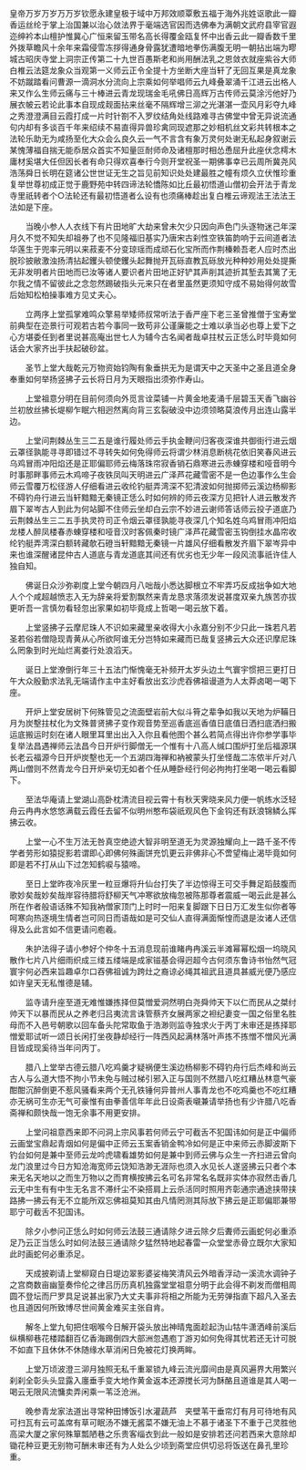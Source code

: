 <!-- { "loadSidebar": true } -->
皇帝万岁万岁万万岁钦愿永建皇极于域中万邦效顺覃敷五福于海外兆姓讴歌此一瓣香运丝纶于掌上治国兼以治心敛法界于毫端选官因而选佛奉为满朝文武府县宰官遐迩绅衿本山檀护惟冀心广恒来留玉带名高长得覆金瓯复怀中出香云此一瓣香数千里外拨草瞻风十余年来霜侵雪冻拶得通身骨露犹遭暗地拳伤满腹无明一朝拈出端为疁城古昭庆寺堂上洞宗正传第二十九世百愚斯老和尚用酬法乳之恩敛衣就座紫谷大师白椎云法筵龙象众当观第一义师云正令全提十方坐断大座当轩了无回互果是真龙象不妨蹴踏看问曹源一滴洞水分流向上宗乘如何举唱师云九峰叠翠涌千江进云出格人来又作么生师云痛与三十棒进云青龙现瑞金毛吼佛日高辉万古传师云莫涂污他好乃展衣帔云若论此事本自现成觌面拈来丝毫不隔辉增三泖之光湛湛一壶风月彩夺九峰之秀澄澄满目云霞打成一片时针劄不入罗纹结角处线路难寻古佛堂中曾无异说流通句内却有多谈百千年来绍续不易直得异兽珍禽同现遮那之妙相机丝文彩共转根本之法轮乐助无为咸扬至化大众会么良久云一气不言含有象万灵何处谢无私起身叙谢云某愧薄福自揣无能忝居众首实不知量叵耐师命及诸檀那时相怂恿屈升此座伏念樗木庸材奚堪大任但因长者有命只得欢喜奉行今则开堂祝圣一期佛事幸已云周所冀尧风浩荡舜日长明在筵诸公世世证无生之旨见前知识处处建最胜之幢有烦久立伏惟珍重复举世尊初成正觉于鹿野苑中转四谛法轮憍陈如比丘最初悟道山僧初会开法于青龙寺里祇转者个○法轮还有最初悟道者么设有也须痛棒趁出复白椎云谛观法王法法王法如是下座。

　　当晚小参人人衣线下有片田地旷大劫来曾未欠少只因向声色门头逐物迷己年深月久不觉不知失却祖券了也不见隆福旧基实乃唐宋古刹性空铁笛韵响于云间道者法华莲生于兜率元明以来菽麦不分变琼瑶而成顽石化宝所而作荆榛赖吾老人应时杰出脱珍披敝激浊扬清拈起钁头顿使钁头起舞抛开瓦砾直教瓦砾放光种种妙用处处提撕无非发明者片田地而已汝等诸人要识者片田地正好铲其声削其迹折其堑去其篱了无尔我之情不留彼此之念忽然踢破指头元来只在者里虽然更须知守成不易始得何故雪后始知松柏操事难方见丈夫心。

　　立两序上堂孤掌难鸣众擎易举矮师叔常听法于香严座下老三圣曾推僧于宝寿堂前典型在迩景行可观若古若今事同一致苟非公谨廉能之士难以承当必也尊上爱下之心方堪委任到者里说甚高庵出世七人为辅今古名闻者哉卓拄杖云正恁么时毕竟如何话会大家齐出手扶起破砂盆。

　　圣节上堂大哉乾元万物资始钧陶有象垂拱无为是谓天中之天圣中之圣且道全身奉重如何举扬竖拂子云长将日月为天眼指出须弥作寿山。

　　上堂祖意分明在目前何须向外觅言诠菜铺一片黄金地麦涌千层碧玉天香飞幽谷兰初放丝拂长堤柳乍眠六相迥然离向背三玄裂破没中边须领略莫浪传月出连山露半边。

　　上堂问荆棘丛生三二五是谁行履处师云手执金鞭问归客夜深谁共御街行进云烟云罩径孰能寻寻即错过不寻转失如何免得师云将谓少林消息断桃花依旧笑春风进云乌鸡冒雨冲阳焰还是正耶偏耶师云梅落珠帘寂香销石鼎寒进云赤蝀穿楼和哑音明今时事那畔事师云木鸡啼子夜铁凤叫天明进云广泽芦花藏雪密不是一色边事作么生会师云雪覆万松径游人仔细看进云收纶钓艇弄湾深不犯清波如何抛掷师云溪边杨柳影不碍钓舟行进云当轩黯黯无秦镜正恁么时如何辨的师云夜深方见把针人进云散发齐眉下翠岑古人到此为何站脚不住师云坐却白云宗不妙进云谢师答话师云投子道底乃云荆棘丛生三二五手执灵符司正令烟云罩径孰能寻夜深几个知名姓乌鸡冒雨冲阳焰龙楼人醉凤楼春赤蝀穿楼和哑音汉时客佩秦时镜广泽芦花藏雪密玉钩倒挂水晶帘收纶钓艇弄湾深白额转藏欹石磴当轩黯黯无秦镜一片雄风仔细看散发齐眉下翠岑异中来也谁深醒诸昆仲古人道底与青龙道底其间还有优劣也无少年一段风流事祇许佳人独自知。

　　佛诞日众沙弥剃度上堂今朝四月八咄哉小悉达脚根立不牢弄巧反成拙争如大地人个个咸超越愤志入无为辞亲将爱割飘然来青龙恳求落须发说甚度双亲九族苦亦拔更听吾一言慎勿看轻忽出家果如初毕竟成上哲喝一喝云放下着。

　　上堂竖拂子云摩尼珠人不识如来藏里亲收得大小永嘉分别不少只此一珠若凡若圣若俗若僧隐现青黄从心所欲阿谁无分岂特如来藏而已哉复竖拂云大众还识摩尼珠么罔象到时光灿烂离娄行处浪滔天。

　　诞日上堂潦倒行年三十五法门惭愧毫无补频开太岁头边土气寰宇惯把三更打日午大众殷勤求法乳无端请作主中主好看放出玄沙虎吞佛祖谩道为人太莽卤喝一喝下座。

　　开炉上堂安居树下何殊管见之流面壁岩前大似斗筲之辈争如我以天地为炉鞴日月为炭墼拄杖化为文殊普贤拂子变作观音势至巡香底巡香值日底值日洒扫底洒扫搬运底搬运时刻在诸人眼里耳里出出入入你且看他图个甚么若简点得出许你参学事毕复举法昌遇禅师云法昌今日开炉行脚僧无一个惟有十八高人缄口围炉打坐后福源琪长老云福源今日开炉炭墼也无一个五湖四海禅和衲被蒙头打坐怪哉二冻侬半斤对八两山僧则不然青龙今日开炉亲切无如者个任从睡卧经行何必拘拘打坐喝一喝云看脚下。

　　至法华庵请上堂湖山高卧枕清流目视云霄十有秋天霁晓来风力便一帆练水泛轻舟云冉冉水悠悠满载云霞任去留不似明州憨布袋祇观风色下金钩还有跃浪锦鳞么挥拂云收。

　　上堂一心不生万法无咎真空绝迹大智非明至道无为灵源独耀向上一路千圣不传学者劳形如猿捉影若谓即心即佛何殊画饼充饥更云非佛非心不啻望梅止渴毕竟如何即是若不打从山下过怎知鹤唳与猿啼。

　　至日上堂昨夜冷灰里一粒豆爆将升仙台打失了半边惊得王可交手舞足蹈鼓腹而歌妙矣哉妙矣哉岸容待腊将舒柳天气冲寒欲放梅忽被陈那尊者震威一喝云此是甚么所在作者般语话殊不知我衲僧家顶门上时时一阳来复脚跟下日日万汇发生似你者等呵寒向热逐境生情者岂可同日而语哉如是可交仙人直得满面惭惶而退是汝诸人还信得及么此言如不信更请问庖羲。

　　朱护法得子请小参好个仲冬十五消息现前谁睹冉冉溪云半滩幂幂松烟一坞晓风散作七片八片细雨织成三缕五缕端是成家镃基会得迥超今古何须东鲁诗书怡然气冠寰宇何必西来旨趣卓尔口吞佛祖诚为跨灶之裔谅必绳其祖武且道具甚威光便乃感应如许皇天无私惟德是辅。

　　监寺请升座至道无难惟嫌拣择但莫憎爱洞然明白尧舜帅天下以仁而民从之桀纣帅天下以暴而民从之养老归吕夷流言诛管蔡齐女展两家之袒纪妻变一国之俗里名胜母而不入邑号朝歌以回车备头陀常取鱼于浩渺则监寺独求火于丙丁未审还是拣择耶憎爱耶试听一颂日长闲打坐夜静却经行一阵西风起满林落叶声拣不拣憎不憎风光满目皆成现奚待当年问丙丁。

　　腊八上堂举古德云腊八吃鸡羹才疑祸便生溪边杨柳影不碍钓舟行后杰峰和尚云古人与么道大悟不拘小节未免与贼过梯引邪入正与国则不然腊八吃红糟丛林意气豪酣酣沉醉倒更不惹风骚看来两个无孔铁锤何异普州人事青龙也不吃鸡羹也不吃红糟亦无祸可生亦无气可豪惟有由拳善信年年此日设斋表嚫兼请举扬也有少许腊八吃香斋禅和颇快哉一饱无余事不用更安排。

　　上堂问祖意西来即不问洞上宗风事若何师云宁可截舌不犯国讳如何是正中偏师云画堂宝鼎起青烟如何是偏中正师云玉案香销金鸭冷如何是正中来师云赤脚波斯下钓台如何是兼中至师云龙吟虎啸看雄势如何是兼中到师云佛与众生一齐扫进云曾向龙门浪里过今日方知沧海宽师云饶知浩渺无涯际也须入水见长人遂竖拂云只者个本来无名天地以之而生万物以之而育横按拂云名可名非常名名既非实体亦寂然击香几云无中生有有中生无名言不滞纤尘不染搭肩上云杀活同时照用齐彰通宗通途挟带挟路拂一拂云有无不立能所双忘佛祖莫知其由凡情罔测其际放下拂云是正耶偏耶兼带耶宁可截舌不犯国讳。

　　除夕小参问正恁么时如何师云法鼓三通请除夕进云除夕后聻师云画蛇何必重添足乃云正当恁么时如何法鼓三通请除夕猛然特地起春雷一众堂堂赤骨立既尔大家知此时画蛇何必重添足。

　　天成披剃请上堂柳窥白日堤边翠影婆娑梅笑清风云外暗香浮动一溪流水调钟子之宫商数亩幽篁奏伶伦之律吕历历真机独露堂堂祖意分明于此会得不剃发而僧相周圆不登坛而尸罗具足说甚出家乃大丈夫事非将相之所能为无劳弹指直下超凡入圣去也且道因何所致博尽世间黄金难买主张自肯。

　　解冬上堂九旬把住咽喉今日解开袋头放出神晴鬼面趁起沩山牯牛潇洒峰前溪后纵横柳巷花楼踏翻百亿香海踢倒四大部洲忽遇庖丁游刃如何免得其忧若还无计可脱不如直下且休休不休随缘水草消闲日免被花灯换两眸。

　　上堂万顷波澄三泖月独照无私千重翠锁九峰云流光靡间由是真风遍界大用繁兴刹刹全彰头头显露入廛垂手变大地作黄金返本还源搅长河为酥酪且道谁是其人喝一喝云无限风流慵卖弄闲乘一苇泛沧洲。

　　晚参青龙家法道出寻常种田博饭引水灌蔬芦　夹壁苇干垂帘灯有月可待地有风可扫瓦有云可盖席有草可眠汤不嫌无酱菜不嫌无油上不慕于诸圣下不重于己灵胜他高梁大厦之家何殊箪瓢陋巷之乐贵客缁衣到此一般如是安排若还问若西来大意除却锄花种豆更无别物可酬未审还有为人处么少顷到斋堂应供切忌将饭送在鼻孔里珍重。

